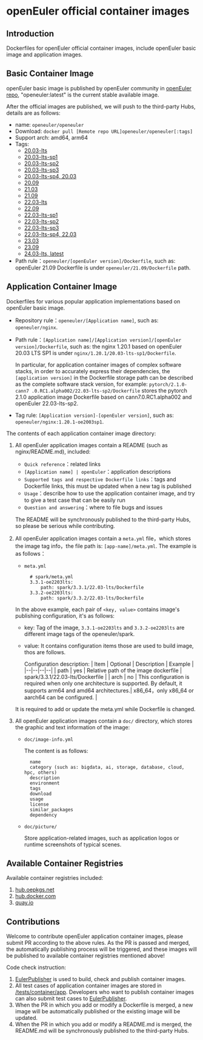 # openEuler official container images

## Introduction

Dockerfiles for openEuler official container images, include openEuler basic image and application images.


## Basic Container Image

openEuler basic image is published by openEuler community in [openEuler repo](https://repo.openeuler.org), "openeuler:latest" is the current stable available image.

After the official images are published, we will push to the third-party Hubs, details are as follows:

- name: `openeuler/openeuler`
- Download: `docker pull [Remote repo URL]openeuler/openeuler[:tags]`
- Support arch: amd64, arm64
- Tags:
    - [20.03-lts](https://repo.openeuler.org/openEuler-20.03-LTS/docker_img/)
	- [20.03-lts-sp1](https://repo.openeuler.org/openEuler-20.03-LTS-SP1/docker_img/)
	- [20.03-lts-sp2](https://repo.openeuler.org/openEuler-20.03-LTS-SP2/docker_img/)
	- [20.03-lts-sp3](https://repo.openeuler.org/openEuler-20.03-LTS-SP3/docker_img/)
	- [20.03-lts-sp4, 20.03](https://repo.openeuler.org/openEuler-20.03-LTS-SP4/docker_img/)
	- [20.09](https://archives.openeuler.openatom.cn/openEuler-20.09/docker_img/)
	- [21.03](https://archives.openeuler.openatom.cn/openEuler-21.03/docker_img/)
	- [21.09](https://archives.openeuler.openatom.cn/openEuler-21.09/docker_img/)
	- [22.03-lts](https://repo.openeuler.org/openEuler-22.03-LTS/docker_img/)
	- [22.09](https://archives.openeuler.openatom.cn/openEuler-22.09/docker_img/)
	- [22.03-lts-sp1](https://repo.openeuler.org/openEuler-22.03-LTS-SP1/docker_img/)
	- [22.03-lts-sp2](https://repo.openeuler.org/openEuler-22.03-LTS-SP2/docker_img/)
	- [22.03-lts-sp3](https://repo.openeuler.org/openEuler-22.03-LTS-SP3/docker_img/)
	- [22.03-lts-sp4, 22.03](https://repo.openeuler.org/openEuler-22.03-LTS-SP4/docker_img/)
	- [23.03](https://repo.openeuler.org/openEuler-23.03/docker_img/)
	- [23.09](https://repo.openeuler.org/openEuler-23.09/docker_img/)
	- [24.03-lts, latest](https://repo.openeuler.org/openEuler-24.03-LTS/docker_img/)
- Path rule：`openeuler/[openEuler version]/Dockerfile`,
	such as: openEuler 21.09 Dockerfile is under `openeuler/21.09/Dockerfile` path.

## Application Container Image

Dockerfiles for various popular application implementations based on openEuler basic image.

- Repository rule：`openeuler/[Application name]`, such as: `openeuler/nginx`.
- Path rule：`[Application name]/[Application version]/[openEuler version]/Dockerfile`, such as: the nginx 1.20.1 based on openEuler 20.03 LTS SP1 is under `nginx/1.20.1/20.03-lts-sp1/Dockerfile`.

	In particular, for application container images of complex software stacks, in order to accurately express their dependencies, the `[application version]` in the Dockerfile storage path can be described as the complete software stack version, for example: `pytorch/2.1.0-cann7 .0.RC1.alpha002/22.03-lts-sp2/Dockerfile` stores the pytorch 2.1.0 application image Dockerfile based on cann7.0.RC1.alpha002 and openEuler 22.03-lts-sp2.
- Tag rule: `[Application version]-[openEuler version]`, such as: `openeuler/nginx:1.20.1-oe2003sp1`.

The contents of each application container image directory:

1. All openEuler application images contain a README (such as nginx/README.md), included:
	- `Quick reference`：related links
	- `[Application name] | openEuler`：application descriptions
	- `Supported tags and respective Dockerfile links`：tags and Dockerfile links, this must be updated when a new tag is published
	- `Usage`：describe how to use the application container image, and try to give a test case that can be easily run
	- `Question and answering`：where to file bugs and issues

	The README will be synchronously published to the third-party Hubs, so please be serious while contributing.

2. All openEuler application images contain a `meta.yml` file，which stores the image tag info，the file path is: `[app-name]/meta.yml`. The example is as follows：

 	- `meta.yml`

			# spark/meta.yml
			3.3.1-oe2203lts:
	  			path: spark/3.3.1/22.03-lts/Dockerfile
			3.3.2-oe2203lts:
			 	path: spark/3.3.2/22.03-lts/Dockerfile
		 	
	In the above example, each pair of `<key, value>` contains image's publishing configuration, it's as follows:
	- key: Tag of the image,  `3.3.1-oe2203lts` and `3.3.2-oe2203lts` are different image tags of the openeuler/spark.
	- value: It contains configuration items those are used to build image, thos are follows.
	
		Configuration description:
		| Item | Optional | Description | Example |
		|--|--|--|--|
		| path | yes | Relative path of the image dockerfile | spark/3.3.1/22.03-lts/Dockerfile |
		| arch | no |  This configuration is required when only one architecture is supported. By default, it supports arm64 and amd64 architectures.| x86_64，only x86_64 or aarch64 can be configured. |
	
	It is required to add or update the meta.yml while Dockerfile is changed.

3. All openEuler application images contain a `doc/` directory, which stores the graphic and text information of the image:

	- `doc/image-info.yml`

		The content is as follows:

			name
			category (such as: bigdata, ai, storage, database, cloud, hpc, others)
			description
			environment
			tags
			download
			usage
			license
			similar_packages
			dependency

	- `doc/picture/`

		Store application-related images, such as application logos or runtime screenshots of typical scenes.


## Available Container Registries

Available container registries included:
1. [hub.oepkgs.net](https://hub.oepkgs.net/)
2. [hub.docker.com](https://hub.docker.com/)
3. [quay.io](https://quay.io/)


## Contributions

Welcome to contribute openEuler application container images, please submit PR according to the above rules. As the PR is passed and merged, the automatically publishing process will be triggered, and these images will be published to available container registries mentioned above!

Code check instruction:
1. [EulerPublisher](https://gitee.com/openeuler/eulerpublisher) is used to build, check and publish container images.
2. All test cases of application container images are stored in [/tests/container/app](https://gitee.com/openeuler/eulerpublisher/tree/master/tests/container/app). Developers who want to publish container images can also submit test cases to [EulerPublisher](https://gitee.com/openeuler/eulerpublisher).
3. When the PR in which you add or modify a Dockerfile is merged, a new image will be automatically published or the existing image will be updated.
4. When the PR in which you add or modify a README.md is merged, the README.md will be synchronously published to the third-party Hubs.
